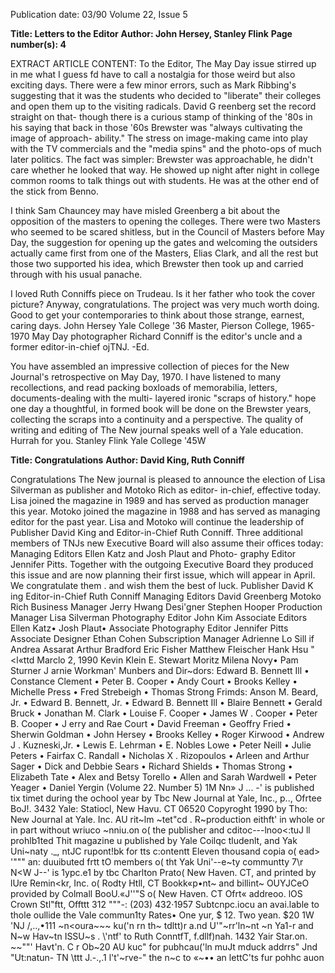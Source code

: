 Publication date: 03/90
Volume 22, Issue 5

**Title: Letters to the Editor**
**Author: John Hersey, Stanley Flink**
**Page number(s): 4**

EXTRACT ARTICLE CONTENT:
To the Editor, 
The May Day issue stirred up in me 
what I guess fd have to call a nostalgia 
for those weird but also exciting days. 
There were a few minor errors, such 
as Mark Ribbing's suggesting that it 
was the students who decided to 
"liberate" their colleges and open them 
up to the visiting radicals. 
David 
G reenberg set the record straight on 
that- though there is a curious stamp 
of thinking of the '80s in his saying that 
back in those '60s Brewster was "always 
cultivating the image of approach-
ability." 
The stress on image-making came 
into play with the TV commercials and 
the "media spins" and the photo-ops of 
much later politics. The fact was 
simpler: Brewster was approachable, 
he didn't care whether he looked that 
way. He showed up night after night in 
college common rooms to talk things 
out with students. He was at the other 
end of the stick from Benno. 

I think Sam Chauncey may have 
misled Greenberg a bit about the 
opposition of the masters to opening 
the colleges. There were two Masters 
who seemed to be scared shitless, but 
in the Council of Masters before May 
Day, the suggestion for opening up the 
gates and welcoming the outsiders 
actually came first from one of the 
Masters, Elias Clark, and all the rest 
but those two supported his idea, 
which Brewster then took up and 
carried through 
with 
his usual 
panache. 

I loved Ruth Conniffs piece on 
Trudeau. Is it her father who took the 
cover picture? 
Anyway, congratulations. The 
project was very much worth doing. 
Good to get your contemporaries to 
think about those strange, earnest, 
caring days. 
John Hersey 
Yale College '36 
Master, Pierson College, 1965-1970 
May Day photographer Richard Conniff is 
the editor's uncle and a former editor-in-chief 
ojTNJ. -Ed. 


You have assembled an impressive 
collection of pieces for the New 
Journal's retrospective on May Day, 
1970. 
I 
have 
listened to 
many 
recollections, 
and 
read 
packing 
boxloads of memorabilia, 
letters, 
documents-dealing with the multi-
layered ironic "scraps of history." 
hope one day a 
thoughtful, 
in formed book will be done on the 
Brewster years, collecting the scraps 
into a continuity and a perspective. 
The quality of writing and editing of 
The New journal speaks well of a Yale 
education. 
Hurrah for you. 
Stanley Flink 
Yale College '45W


**Title: Congratulations**
**Author: David King, Ruth Conniff**

Congratulations 
The New journal is pleased to announce 
the election of Lisa Silverman as 
publisher and Motoko Rich as editor-
in-chief, effective today. Lisa joined 
the magazine in 1989 and has served as 
production manager this year. 
Motoko joined the magazine in 1988 
and has served as managing editor for 
the past year. Lisa and Motoko will 
continue the leadership of Publisher 
David King and Editor-in-Chief Ruth 
Conniff. 
Three additional members of TNJs 
new Executive Board will also assume 
their offices today: Managing Editors 
Ellen Katz and Josh Plaut and Photo-
graphy Editor Jennifer Pitts. Together 
with the outgoing Executive Board 
they produced this issue and are now 
planning their first issue, which will 
appear in April. We congratulate them . 
and wish them the best of luck. 
Publisher 
David K ing 
Editor-in-Chief Ruth Conniff 
Managing Editors 
David Greenberg 
Motoko Rich 
Business Manager Jerry Hwang 
Desi'gner 
Stephen Hooper 
Production Manager 
Lisa Silverman 
Photography Editor John Kim 
Associate Editors 
Ellen Katz• 
Josh Plaut• 
Associate Photography Editor 
Jennifer Pitts 
Associate Designer 
Ethan Cohen 
Subscription Manager 
Adrienne Lo 
Sill if 
Andrea Assarat 
Arthur Bradford 
Eric Fisher 
Matthew Fleischer 
Hank Hsu 
"<l«ttd Marclo 2, 1990 
Kevin Klein 
E. Stewart Moritz 
Milena Novy• 
Pam Sturner 
J arnie Workman' 
Munbers and Dir~dors: Edward B. Bennett Ill • 
Constance Clement • Peter B. Cooper • Andy 
Court • Brooks Kelley • Michelle Press • Fred 
Strebeigh • Thomas Strong 
Frimds: Anson M. Beard, Jr. • Edward B. 
Bennett, Jr. • Edward B. Bennett Ill • Blaire 
Bennett • Gerald Bruck • Jonathan M. Clark • 
Louise F. Cooper • James W . Cooper • Peter B. 
Cooper • J erry and Rae Court • David Freeman 
• Geoffry Fried • Sherwin Goldman • John 
Hersey • Brooks Kelley • Roger Kirwood • 
Andrew J . Kuzneski,Jr. • Lewis E. Lehrman • 
E. Nobles Lowe • Peter Neill • Julie Peters • 
Fairfax C. Randall • Nicholas X . Rizopoulos • 
Arleen and Arthur Sager • Dick and Debbie 
Sears • Richard Shields • Thomas Strong • 
Elizabeth Tate • Alex and Betsy Torello • Allen 
and Sarah Wardwell • Peter Yeager • Daniel 
Yergin 
(Volume 22. Number 5) 1M Nn» J ... -' is published tix timet 
during the ochool year by Tbc New Journal at Yale, Inc., p.., 
Ofrtee BoJ!. 3432 Yale: Statiocl, New Havu. CT 06520 
Copyroght 1990 by Tho: New Journal at Yale. Inc. AU rit~lm 
~tet"cd . R~production eithft' in whole or in part without wriuco 
~nniu.on o( the publisher and cditoc---lnoo<:tuJ ll prohlb1ted 
Thit magazine u published by Yale Coilqc tludenlt, and Yak 
Uni~naty ._, ntJC rupont!bk for tts c:ontentt 
Eleven thousand copia o( ead> '""" an: duuibuted frtt tO 
members o( tht Yak Uni'--e~ty communtty 
7\r N<W J--' is 1ypc.e1 by tbc Charlton Prato( New Haven. 
CT, and printed by lUre Remin<kr, Inc. o( Rodty Htll, CT 
Bookk«p•nt~ and 
billint~ 
OUYJCeO provided by Colmall 
BooU.«J''"S o( New Haven. CT 
Ofrt« addreoo. lOS Crown Stl"ftt, Offttt 312 
"""-: (203) 432·1957 
Subtcnpc.iocu an avai.lable to thole oullide the Vale commun1ty 
Rates• One yur, $ 12. Two yean. $20 
1W \'NJ /,..,•111 ~n<oura~~~ ku('n rn th~ tdltt)r a.nd U'"~rr'ln~nt ~n 
Ya1-r and N~w Hav~tn ISSU~s . \\'ntf' to Ruth ConntfT, f.dllf)nah. 
1432 Yair Star.on. 
~~""' Havt'n. C r Ob~20 AU kuc" for 
pubhcau('ln muJt mduck addrrs" Jnd "Ut:natun- TN \ttt J.-.,.1 
l't'~rve-" the n~c to «~•• an lettC'ts fur pohhc auon